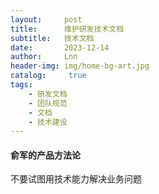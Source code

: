 ```yaml
---
layout:     post
title:      维护研发技术文档
subtitle:   技术文档
date:       2023-12-14
author:     Lnn
header-img: img/home-bg-art.jpg
catalog: 	 true
tags:
    - 研发文档
    - 团队规范
    - 文档
    - 技术建设
---
```



#### 俞军的产品方法论

不要试图用技术能力解决业务问题